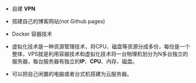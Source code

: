 - 自建 **VPN** 

- 搭建自己的博客网站(not Github pages)

- Docker 容器技术

- 虚拟化技术是一种资源管理技术，将CPU、磁盘等资源分成多份，每份是一个整体，VPS就是利用容器技术和虚拟化技术将一台物理机划分为N多台独立的服务器，每台服务器有独立的**IP**、**CPU**、内存、磁盘。

- 可以把自己闲置的电脑或者台式机搭建为云服务器。